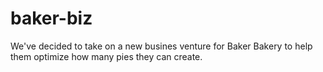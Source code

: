 # baker-biz
We've decided to take on a new busines venture for Baker Bakery to help them optimize how many pies they can create.